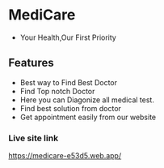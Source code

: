 # MediCare
- Your Health,Our First Priority

## Features

- Best way to Find Best Doctor
- Find Top notch Doctor
- Here you can Diagonize all medical test. 
- Find best solution from doctor
- Get appointment easily from our website
### Live site link
https://medicare-e53d5.web.app/